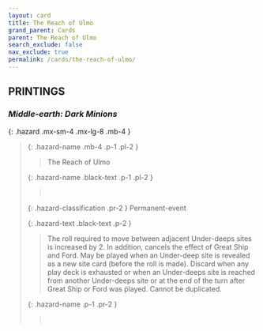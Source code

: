 ```yaml
---
layout: card
title: The Reach of Ulmo
grand_parent: Cards
parent: The Reach of Ulmo
search_exclude: false
nav_exclude: true
permalink: /cards/the-reach-of-ulmo/
---
```


## PRINTINGS


### _Middle-earth: Dark Minions_

{: .hazard .mx-sm-4 .mx-lg-8 .mb-4 }
> {: .hazard-name .mb-4 .p-1 .pl-2 }
> > <div class="hazard-mp"></div>
> > <div class="card-name">The Reach of Ulmo</div>
>
> {: .hazard-name .black-text .p-1 .pl-2 }
> > &nbsp;
>
> {: .hazard-classification .pr-2 }
> Permanent-event
>
> {: .hazard-text .black-text .p-2 }
> > The roll required to move between adjacent Under-deeps sites is increased by 2. In addition, cancels the effect of Great Ship and Ford. May be played when an Under-deep site is revealed as a new site card (before the roll is made). Discard when any play deck is exhausted or when an Under-deeps site is reached from another Under-deeps site or at the end of the turn after Great Ship or Ford was played. Cannot be duplicated.  
>
> {: .hazard-name .p-1 .pr-2 }
> > <div class="card-shield"></div>
> > <div class="card-corruption">&nbsp;</div>
